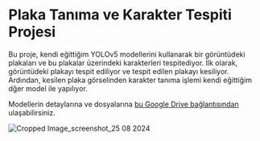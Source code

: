 # Plaka Tanıma ve Karakter Tespiti Projesi

Bu proje, kendi eğittiğim YOLOv5 modellerini kullanarak bir görüntüdeki plakaları ve bu plakalar üzerindeki karakterleri tespitediyor. İlk olarak, görüntüdeki plakayı tespit ediliyor ve tespit edilen plakayı kesiliyor. Ardından, kesilen plaka görselinden karakter tanıma işlemi kendi eğittiğim dğer model ile yapılıyor. 

Modellerin detaylarına ve dosyalarına [bu Google Drive bağlantısından](https://drive.google.com/drive/folders/1IinGKI5UfqDa45_YezCntwdTEsRndres?usp=sharing) ulaşabilirsiniz.

![Cropped Image_screenshot_25 08 2024](https://github.com/user-attachments/assets/82750a2e-c72e-4733-9bdd-eae98b6d40d8)
